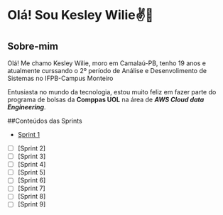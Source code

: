 # Olá! Sou Kesley Wilie✌️👋
## Sobre-mim
Olá! Me chamo Kesley Wilie, moro em Camalaú-PB, tenho 19 anos e atualmente curssando o 2º período de Análise e Desenvolimento de Sistemas no IFPB-Campus Monteiro

Entusiasta no mundo da tecnologia, estou muito feliz em fazer parte do programa de bolsas da **Comppas UOL** na área de _**AWS Cloud data Engineering**_. 

##Conteúdos das Sprints

* [Sprint 1](Sprint1/)
- [ ] [Sprint 2]
- [ ] [Sprint 3]
- [ ] [Sprint 4]
- [ ] [Sprint 5]
- [ ] [Sprint 6]
- [ ] [Sprint 7]
- [ ] [Sprint 8]
- [ ] [Sprint 9]
